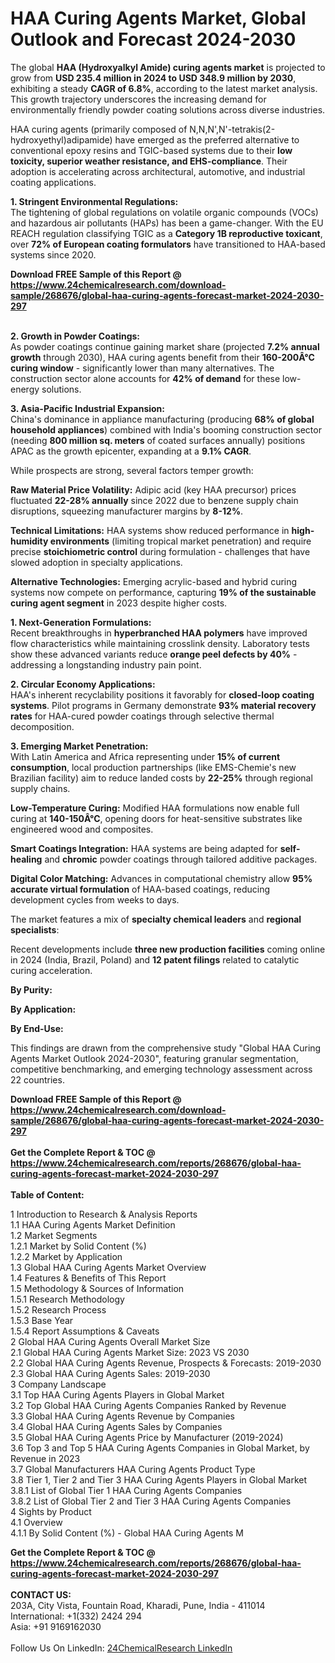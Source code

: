 <h1>HAA Curing Agents Market, Global Outlook and Forecast 2024-2030</h1><p>The global <strong>HAA (Hydroxyalkyl Amide) curing agents market</strong> is projected to grow from <strong>USD 235.4 million in 2024 to USD 348.9 million by 2030</strong>, exhibiting a steady <strong>CAGR of 6.8%</strong>, according to the latest market analysis. This growth trajectory underscores the increasing demand for environmentally friendly powder coating solutions across diverse industries.</p><p>HAA curing agents (primarily composed of N,N,N',N'-tetrakis(2-hydroxyethyl)adipamide) have emerged as the preferred alternative to conventional epoxy resins and TGIC-based systems due to their <strong>low toxicity, superior weather resistance, and EHS-compliance</strong>. Their adoption is accelerating across architectural, automotive, and industrial coating applications.</p><p><strong>1. Stringent Environmental Regulations:</strong><br>
The tightening of global regulations on volatile organic compounds (VOCs) and hazardous air pollutants (HAPs) has been a game-changer. With the EU REACH regulation classifying TGIC as a <strong>Category 1B reproductive toxicant</strong>, over <strong>72% of European coating formulators</strong> have transitioned to HAA-based systems since 2020.</p><div><b>Download FREE Sample of this Report @ 
            <a href="https://www.24chemicalresearch.com/download-sample/268676/global-haa-curing-agents-forecast-market-2024-2030-297">
            https://www.24chemicalresearch.com/download-sample/268676/global-haa-curing-agents-forecast-market-2024-2030-297</a></b></div><br><p><strong>2. Growth in Powder Coatings:</strong><br>
As powder coatings continue gaining market share (projected <strong>7.2% annual growth</strong> through 2030), HAA curing agents benefit from their <strong>160-200Â°C curing window</strong> - significantly lower than many alternatives. The construction sector alone accounts for <strong>42% of demand</strong> for these low-energy solutions.</p><p><strong>3. Asia-Pacific Industrial Expansion:</strong><br>
China's dominance in appliance manufacturing (producing <strong>68% of global household appliances</strong>) combined with India's booming construction sector (needing <strong>800 million sq. meters</strong> of coated surfaces annually) positions APAC as the growth epicenter, expanding at a <strong>9.1% CAGR</strong>.</p><p>While prospects are strong, several factors temper growth:</p><p><strong>Raw Material Price Volatility:</strong> Adipic acid (key HAA precursor) prices fluctuated <strong>22-28% annually</strong> since 2022 due to benzene supply chain disruptions, squeezing manufacturer margins by <strong>8-12%</strong>.</p><p><strong>Technical Limitations:</strong> HAA systems show reduced performance in <strong>high-humidity environments</strong> (limiting tropical market penetration) and require precise <strong>stoichiometric control</strong> during formulation - challenges that have slowed adoption in specialty applications.</p><p><strong>Alternative Technologies:</strong> Emerging acrylic-based and hybrid curing systems now compete on performance, capturing <strong>19% of the sustainable curing agent segment</strong> in 2023 despite higher costs.</p><p><strong>1. Next-Generation Formulations:</strong><br>
Recent breakthroughs in <strong>hyperbranched HAA polymers</strong> have improved flow characteristics while maintaining crosslink density. Laboratory tests show these advanced variants reduce <strong>orange peel defects by 40%</strong> - addressing a longstanding industry pain point.</p><p><strong>2. Circular Economy Applications:</strong><br>
HAA's inherent recyclability positions it favorably for <strong>closed-loop coating systems</strong>. Pilot programs in Germany demonstrate <strong>93% material recovery rates</strong> for HAA-cured powder coatings through selective thermal decomposition.</p><p><strong>3. Emerging Market Penetration:</strong><br>
With Latin America and Africa representing under <strong>15% of current consumption</strong>, local production partnerships (like EMS-Chemie's new Brazilian facility) aim to reduce landed costs by <strong>22-25%</strong> through regional supply chains.</p><p><strong>Low-Temperature Curing:</strong> Modified HAA formulations now enable full curing at <strong>140-150Â°C</strong>, opening doors for heat-sensitive substrates like engineered wood and composites.</p><p><strong>Smart Coatings Integration:</strong> HAA systems are being adapted for <strong>self-healing</strong> and <strong>chromic</strong> powder coatings through tailored additive packages.</p><p><strong>Digital Color Matching:</strong> Advances in computational chemistry allow <strong>95% accurate virtual formulation</strong> of HAA-based coatings, reducing development cycles from weeks to days.</p><p>The market features a mix of <strong>specialty chemical leaders</strong> and <strong>regional specialists</strong>:</p><p>Recent developments include <strong>three new production facilities</strong> coming online in 2024 (India, Brazil, Poland) and <strong>12 patent filings</strong> related to catalytic curing acceleration.</p><p><strong>By Purity:</strong></p><p><strong>By Application:</strong></p><p><strong>By End-Use:</strong></p><p>This findings are drawn from the comprehensive study "Global HAA Curing Agents Market Outlook 2024-2030", featuring granular segmentation, competitive benchmarking, and emerging technology assessment across 22 countries.</p><div><b>Download FREE Sample of this Report @ 
            <a href="https://www.24chemicalresearch.com/download-sample/268676/global-haa-curing-agents-forecast-market-2024-2030-297">
            https://www.24chemicalresearch.com/download-sample/268676/global-haa-curing-agents-forecast-market-2024-2030-297</a></b></div><br><div><b>Get the Complete Report & TOC @ 
            <a href="https://www.24chemicalresearch.com/reports/268676/global-haa-curing-agents-forecast-market-2024-2030-297">
            https://www.24chemicalresearch.com/reports/268676/global-haa-curing-agents-forecast-market-2024-2030-297</a></b></div><br>
            <b>Table of Content:</b><p>1 Introduction to Research & Analysis Reports<br />
    1.1 HAA Curing Agents Market Definition<br />
    1.2 Market Segments<br />
        1.2.1 Market by Solid Content (%)<br />
        1.2.2 Market by Application<br />
    1.3 Global HAA Curing Agents Market Overview<br />
    1.4 Features & Benefits of This Report<br />
    1.5 Methodology & Sources of Information<br />
        1.5.1 Research Methodology<br />
        1.5.2 Research Process<br />
        1.5.3 Base Year<br />
        1.5.4 Report Assumptions & Caveats<br />
2 Global HAA Curing Agents Overall Market Size<br />
    2.1 Global HAA Curing Agents Market Size: 2023 VS 2030<br />
    2.2 Global HAA Curing Agents Revenue, Prospects & Forecasts: 2019-2030<br />
    2.3 Global HAA Curing Agents Sales: 2019-2030<br />
3 Company Landscape<br />
    3.1 Top HAA Curing Agents Players in Global Market<br />
    3.2 Top Global HAA Curing Agents Companies Ranked by Revenue<br />
    3.3 Global HAA Curing Agents Revenue by Companies<br />
    3.4 Global HAA Curing Agents Sales by Companies<br />
    3.5 Global HAA Curing Agents Price by Manufacturer (2019-2024)<br />
    3.6 Top 3 and Top 5 HAA Curing Agents Companies in Global Market, by Revenue in 2023<br />
    3.7 Global Manufacturers HAA Curing Agents Product Type<br />
    3.8 Tier 1, Tier 2 and Tier 3 HAA Curing Agents Players in Global Market<br />
        3.8.1 List of Global Tier 1 HAA Curing Agents Companies<br />
        3.8.2 List of Global Tier 2 and Tier 3 HAA Curing Agents Companies<br />
4 Sights by Product<br />
    4.1 Overview<br />
        4.1.1 By Solid Content (%) - Global HAA Curing Agents M</p><div><b>Get the Complete Report & TOC @ 
            <a href="https://www.24chemicalresearch.com/reports/268676/global-haa-curing-agents-forecast-market-2024-2030-297">
            https://www.24chemicalresearch.com/reports/268676/global-haa-curing-agents-forecast-market-2024-2030-297</a></b></div><br><b>CONTACT US:</b><br>
            203A, City Vista, Fountain Road, Kharadi, Pune, India - 411014<br>
            International: +1(332) 2424 294<br>
            Asia: +91 9169162030 <br><br>
            Follow Us On LinkedIn: <a href="https://www.linkedin.com/company/24chemicalresearch/">24ChemicalResearch LinkedIn</a>